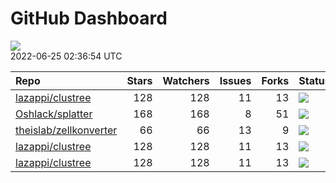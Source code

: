 GitHub Dashboard
================

![](https://github.com/lazappi/gh-dashboard/workflows/Render%20Status/badge.svg)  
2022-06-25 02:36:54 UTC

| Repo                                                                | Stars | Watchers | Issues | Forks | Status                                                                                                                                                   | Commit                                                                                                                                             |
| :------------------------------------------------------------------ | ----: | -------: | -----: | ----: | :------------------------------------------------------------------------------------------------------------------------------------------------------- | :------------------------------------------------------------------------------------------------------------------------------------------------- |
| [lazappi/clustree](https://github.com/lazappi/clustree)             |   128 |      128 |     11 |    13 | [![](https://github.com/lazappi/clustree/workflows/pkgdown/badge.svg)](https://github.com/lazappi/clustree/actions/runs/2556835328)                      | <a href="https://github.com/lazappi/clustree/commit/db7f8c5dae7d1bf0d43700c222352ab79a2c9ea9" title="Bump dev version and reoxygenise">db7f8c</a>  |
| [Oshlack/splatter](https://github.com/Oshlack/splatter)             |   168 |      168 |      8 |    51 | [![](https://github.com/Oshlack/splatter/workflows/R-CMD-check-bioc/badge.svg)](https://github.com/Oshlack/splatter/actions/runs/2239532437)             | <a href="https://github.com/Oshlack/splatter/commit/a963d8d806e3d645f9e664e884aecd148430f605" title="Bioconductor 3.16 devel">a963d8</a>           |
| [theislab/zellkonverter](https://github.com/theislab/zellkonverter) |    66 |       66 |     13 |     9 | [![](https://github.com/theislab/zellkonverter/workflows/R-CMD-check-bioc/badge.svg)](https://github.com/theislab/zellkonverter/actions/runs/2547730680) | <a href="https://github.com/theislab/zellkonverter/commit/280620b25e5b99b4d7572c5e52253def86671995" title="Merge branch 'RELEASE_3_15'">280620</a> |
| [lazappi/clustree](https://github.com/lazappi/clustree)             |   128 |      128 |     11 |    13 | [![](https://github.com/lazappi/clustree/workflows/R-CMD-check/badge.svg)](https://github.com/lazappi/clustree/actions/runs/2556835336)                  | <a href="https://github.com/lazappi/clustree/commit/db7f8c5dae7d1bf0d43700c222352ab79a2c9ea9" title="Bump dev version and reoxygenise">db7f8c</a>  |
| [lazappi/clustree](https://github.com/lazappi/clustree)             |   128 |      128 |     11 |    13 | [![](https://github.com/lazappi/clustree/workflows/test-coverage/badge.svg)](https://github.com/lazappi/clustree/actions/runs/2556835331)                | <a href="https://github.com/lazappi/clustree/commit/db7f8c5dae7d1bf0d43700c222352ab79a2c9ea9" title="Bump dev version and reoxygenise">db7f8c</a>  |
